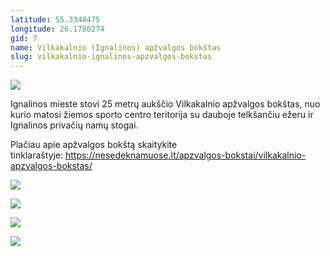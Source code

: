 ```yaml
---
latitude: 55.3348475
longitude: 26.1780274
gid: 7
name: Vilkakalnio (Ignalinos) apžvalgos bokštas
slug: vilkakalnio-ignalinos-apzvalgos-bokstas
---
```

![](https://doc-08-ag-mymaps.googleusercontent.com/untrusted/hostedimage/ihucu48q9m5s1hftel5u85tfdc/2f6tp3q726s7fl27gbecen6gug/1641717000000/-WPmm_dsOCr8C_2Ftfdhs7CzXYdOD0wc/*/6AIsG_vZFtkd8OMZHjiLfh8ekdD_N26KMxBI_zSIpt3siZ1X6_gZPoVGCdaseUwPiJnkMN7kv91yU-MSyfF-BpZAefkNFCOI24qKBKjRm8EMjZ4BWo76c7lXAVDKX-X5gvEMVVwleyITHnOrlatA3UrVe8Ar6B8oF9KD2JJRr4OYtzP9ymMYlbt5hpUi2Nbf2CA?session=0&fife)  
  
Ignalinos mieste stovi 25 metrų aukščio Vilkakalnio apžvalgos bokštas, nuo kurio matosi žiemos sporto centro teritorija su dauboje telkšančiu ežeru ir Ignalinos privačių namų stogai.  
  
Plačiau apie apžvalgos bokštą skaitykite tinklaraštyje: https://nesedeknamuose.lt/apzvalgos-bokstai/vilkakalnio-apzvalgos-bokstas/  
  
![](https://doc-08-ag-mymaps.googleusercontent.com/untrusted/hostedimage/ihucu48q9m5s1hftel5u85tfdc/ia6t4235qcoaevp8c1r9cbf860/1641717000000/-WPmm_dsOCr8C_2Ftfdhs7CzXYdOD0wc/*/6AIsG_vZzwxDzC25_J9Mc0CUi5xledouu1-FIuh8i4EuK__iM6ogS1n-_WuNb9EiO7QvVy_vzr3xxuzFs8654sV3nqUqf7VKtgO1RZeOERdwmxCQEo8JZxO6TSwFNjcM89jgCn9MIiRsswOwdMzgSf2pbV7IZ_ZVJXHlL4tRLsg5S_ORTqYCXqzSdeUP0OiTjnA?session=0&fife)  
  
![](https://doc-00-ag-mymaps.googleusercontent.com/untrusted/hostedimage/ihucu48q9m5s1hftel5u85tfdc/op79n82hi39a4pibl7luv5tvro/1641717000000/-WPmm_dsOCr8C_2Ftfdhs7CzXYdOD0wc/*/6AIsG_vb4Ia-fOvJ_DmaarAlZP_ler3ZggnwjtFEXD3gzPDGYrKxir0Fl3ztWJ3_GOXOgjWtM6ez_0aofNW30bBOUUNQgm_HAKsz81YXoTbUlgPO6ahfgXcu5SpH3iCwkOc30yJ1d2_yBNLpiaYViYZcRsXg0Pno0Luz_pgJGUO5UR6Myp0IQ6dEmqjjAH7WF3w?session=0&fife)  
  
![](https://doc-0o-ag-mymaps.googleusercontent.com/untrusted/hostedimage/ihucu48q9m5s1hftel5u85tfdc/lcajdkn0e1igr5fre5nfqfcavk/1641717000000/-WPmm_dsOCr8C_2Ftfdhs7CzXYdOD0wc/*/6AIsG_vbMPtQl98GmPQNe09gTQHM-vHE5lY7B6JytT2twKulygmT2zfxehQZiO97JMgqPw3KIrLp0JSDTO7JzgcJrQjwyNWa6kBe0o6eQ39yzjN9rASdT9tSZLL-GDiI_g_jpr4GAVkX67zgviFZtNx2aF2oKOme082BUq4EI67qfZIJR2fNv-GzByJHCoUpDng?session=0&fife)  
  
![](https://doc-0o-ag-mymaps.googleusercontent.com/untrusted/hostedimage/ihucu48q9m5s1hftel5u85tfdc/vg9107nvvr32vedg5pmqmqsgfs/1641717000000/-WPmm_dsOCr8C_2Ftfdhs7CzXYdOD0wc/*/6AIsG_vZ99Yyba_kwADr0QdEPTJRi-dgEBno1AzgwZ28zbDqsY99VtlqWlSn28aRxQ-gOSKyTg96FPnS3UbWFO80eLp7RWtUURALIGy_Dy--MMAPZ5BdZrnJDigIgF4ZJ-XxqJ52e4-zQTUIFmHA7lwpoZXeibnHOzl9x6GTh_40apTH-LAc0XdIL0G_4_YIU1A?session=0&fife)
